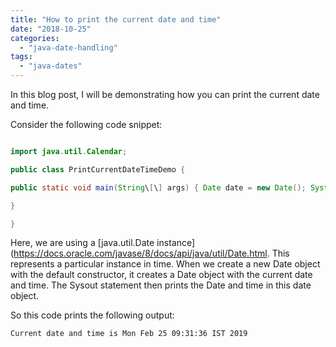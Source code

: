 ```yaml
---
title: "How to print the current date and time"
date: "2018-10-25"
categories: 
  - "java-date-handling"
tags: 
  - "java-dates"
---
```


In this blog post, I will be demonstrating how you can print the current date and time.

Consider the following code snippet:

```java

import java.util.Calendar;

public class PrintCurrentDateTimeDemo {

public static void main(String\[\] args) { Date date = new Date(); System.out.println("Current date and time is "+date);

}

}
```


Here, we are using a [java.util.Date instance](https://docs.oracle.com/javase/8/docs/api/java/util/Date.html. This represents a particular instance in time. When we create a new Date object with the default constructor, it creates a Date object with the current date and time. The Sysout statement then prints the Date and time in this date object.

So this code prints the following output:

```
Current date and time is Mon Feb 25 09:31:36 IST 2019
```
